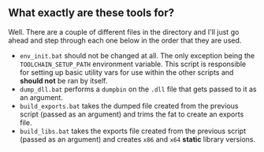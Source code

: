 ## What exactly are these tools for?
Well. There are a couple of different files in the directory and I'll just go ahead and step through each one below in the order that they are used.

* `env_init.bat` should not be changed at all. The only exception being the `TOOLCHAIN_SETUP_PATH` environment variable. This script is responsible for setting up basic utility vars for use within the other scripts and **should not** be ran by itself.
* `dump_dll.bat` performs a `dumpbin` on the `.dll` file that gets passed to it as an argument.
* `build_exports.bat` takes the dumped file created from the previous script (passed as an argument) and trims the fat to create an exports file.
* `build_libs.bat` takes the exports file created from the previous script (passed as an argument) and creates `x86` and `x64` **static** library versions.
